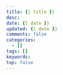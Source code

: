 ```yaml
---
title: {{ title }}
desc:
date: {{ date }}
updated: {{ date }}
comments: false
categories:
  - []
tags: []
keywords:
top: false
---
```


